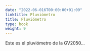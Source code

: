 ```yaml
---
date: "2022-06-016T00:00:00+01:00"
linktitle: Pluviómetro
title: Pluviómetro
type: book
weight: 9
---
```


Este es el pluviómetro de la GV2050...